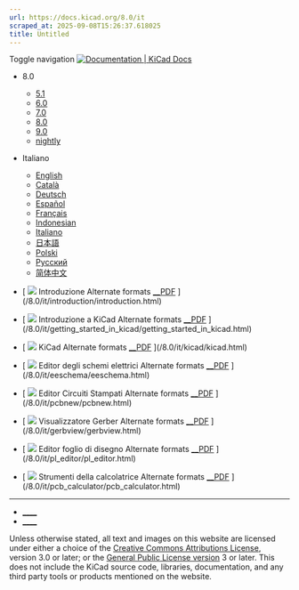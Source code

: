 ```yaml
---
url: https://docs.kicad.org/8.0/it
scraped_at: 2025-09-08T15:26:37.618025
title: Untitled
---
```


Toggle navigation [ ![Documentation | KiCad](/img/kicad_logo_small.png) Docs ](/)

  * 8.0 
    * [ 5.1 ](/5.1)
    * [ 6.0 ](/6.0)
    * [ 7.0 ](/7.0)
    * [ 8.0 ](/8.0)
    * [ 9.0 ](/9.0)
    * [ nightly ](/master)
  * Italiano 
    * [ English ](/8.0/en)
    * [ Català ](/8.0/ca)
    * [ Deutsch ](/8.0/de)
    * [ Español ](/8.0/es)
    * [ Français ](/8.0/fr)
    * [ Indonesian ](/8.0/id)
    * [ Italiano ](/8.0/it)
    * [ 日本語 ](/8.0/ja)
    * [ Polski ](/8.0/pl)
    * [ Русский ](/8.0/ru)
    * [ 简体中文 ](/8.0/zh)

  * [ ![](/img/guide-icons/placeholder.png) Introduzione Alternate formats [__PDF](/8.0/it/introduction/introduction.pdf) ](/8.0/it/introduction/introduction.html)
  * [ ![](/img/guide-icons/placeholder.png) Introduzione a KiCad Alternate formats [__PDF](/8.0/it/getting_started_in_kicad/getting_started_in_kicad.pdf) ](/8.0/it/getting_started_in_kicad/getting_started_in_kicad.html)
  * [ ![](/img/guide-icons/kicad.png) KiCad Alternate formats [__PDF](/8.0/it/kicad/kicad.pdf) ](/8.0/it/kicad/kicad.html)
  * [ ![](/img/guide-icons/eeschema.png) Editor degli schemi elettrici Alternate formats [__PDF](/8.0/it/eeschema/eeschema.pdf) ](/8.0/it/eeschema/eeschema.html)
  * [ ![](/img/guide-icons/pcbnew.png) Editor Circuiti Stampati Alternate formats [__PDF](/8.0/it/pcbnew/pcbnew.pdf) ](/8.0/it/pcbnew/pcbnew.html)
  * [ ![](/img/guide-icons/gerbview.png) Visualizzatore Gerber Alternate formats [__PDF](/8.0/it/gerbview/gerbview.pdf) ](/8.0/it/gerbview/gerbview.html)
  * [ ![](/img/guide-icons/pl_editor.png) Editor foglio di disegno Alternate formats [__PDF](/8.0/it/pl_editor/pl_editor.pdf) ](/8.0/it/pl_editor/pl_editor.html)
  * [ ![](/img/guide-icons/pcb_calculator.png) Strumenti della calcolatrice Alternate formats [__PDF](/8.0/it/pcb_calculator/pcb_calculator.pdf) ](/8.0/it/pcb_calculator/pcb_calculator.html)

* * *

  * [ ____ ](https://forum.kicad.info/)
  * [ ____ ](https://gitlab.com/kicad)

Unless otherwise stated, all text and images on this website are licensed
under either a choice of the [Creative Commons Attributions
License](/about/licenses/#_creative_commons_attribution_3_0_unported), version
3.0 or later; or the [General Public License
version](/about/licenses/#_gnu_general_public_license_v3) 3 or later. This
does not include the KiCad source code, libraries, documentation, and any
third party tools or products mentioned on the website.

